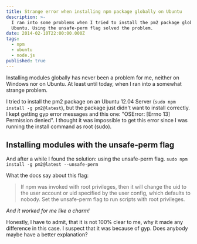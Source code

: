 ```yaml
---
title: Strange error when installing npm package globally on Ubuntu
description: >-
  I ran into some problems when I tried to install the pm2 package globally on
  Ubuntu. Using the unsafe-perm flag solved the problem.
date: 2014-02-10T22:00:00.000Z
tags:
  - npm
  - ubuntu
  - node.js
published: true
---
```


Installing modules globally has never been a problem for me, neither on Windows nor on Ubuntu. At least until today, when I ran into a somewhat strange problem.

<!-- readmore -->

I tried to install the pm2 package on an Ubuntu 12.04 Server (`sudo npm install -g pm2@latest`),
but the package just didn't want to install correctly.
I kept getting gyp error messages and this one: "OSError: [Errno 13] Permission denied".
I thought it was impossible to get this error since I was running the install command as root (sudo).

## Installing modules with the unsafe-perm flag
And after a while I found the solution: using the unsafe-perm flag.
```sudo npm install -g pm2@latest --unsafe-perm```

What the docs say about this flag:

>If npm was invoked with root privileges, then it will change the uid to the user account or uid specified by the user config, which defaults to nobody.
>Set the unsafe-perm flag to run scripts with root privileges.

*And it worked for me like a charm!*

Honestly, I have to admit, that it is not 100% clear to me, why it made any difference in this case.
I suspect that it was because of gyp. Does anybody maybe have a better explanation?
